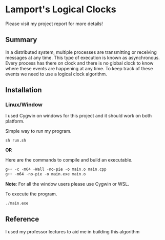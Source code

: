 # Lamport's Logical Clocks

Please visit my project report for more details! 

## Summary

In a distributed system, multiple processes are transmitting or receiving messages at any time. This type of execution is known as asynchronous. Every process has there on clock and there is no global clock to know where these events are happening at any time. To keep track of these events we need to use a logical clock algorithm.

## Installation

### Linux/Window

I used Cygwin on windows for this project and it should work on both platform.

Simple way to run my program.

```
sh run.sh
```

**OR**

Here are the commands to compile and build an executable.

```c++
g++ -c -m64 -Wall -no-pie -o main.o main.cpp 
g++ -m64 -no-pie -o main.exe main.o 
```

**Note**: For all the window users please use Cygwin or WSL.

To execute the program.

```c++
./main.exe
```

## Reference

I used my professor lectures to aid me in building this algorithm

